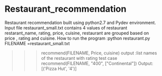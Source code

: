 # Restaurant_recommendation

Restaurant recommendation built using python2.7 and Pydev environment.
Input file restaurant_small.txt contains 4 values of restaurant 
restarant_name,
rating,
price,
cuisine,
restaurant are grouped based on price , rating and cuisine.
How to run the program :python restaurant.py
FILENAME =restaurant_small.txt

>>>recommend(FILENAME, Price, cuisine)
output :list names of the restaurant with rating
test case
>>>recommend(FILENAME, "400", ["Continental"])
Output:[('Pizza Hut', '4')]
